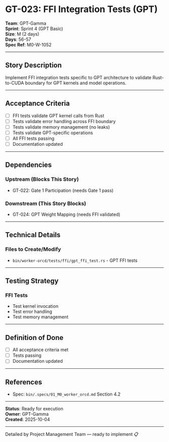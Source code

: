 # GT-023: FFI Integration Tests (GPT)

**Team**: GPT-Gamma  
**Sprint**: Sprint 4 (GPT Basic)  
**Size**: M (2 days)  
**Days**: 56-57  
**Spec Ref**: M0-W-1052

---

## Story Description

Implement FFI integration tests specific to GPT architecture to validate Rust-to-CUDA boundary for GPT kernels and model operations.

---

## Acceptance Criteria

- [ ] FFI tests validate GPT kernel calls from Rust
- [ ] Tests validate error handling across FFI boundary
- [ ] Tests validate memory management (no leaks)
- [ ] Tests validate GPT-specific operations
- [ ] All FFI tests passing
- [ ] Documentation updated

---

## Dependencies

### Upstream (Blocks This Story)
- GT-022: Gate 1 Participation (needs Gate 1 pass)

### Downstream (This Story Blocks)
- GT-024: GPT Weight Mapping (needs FFI validated)

---

## Technical Details

### Files to Create/Modify
- `bin/worker-orcd/tests/ffi/gpt_ffi_test.rs` - GPT FFI tests

---

## Testing Strategy

### FFI Tests
- Test kernel invocation
- Test error handling
- Test memory management

---

## Definition of Done

- [ ] All acceptance criteria met
- [ ] Tests passing
- [ ] Documentation updated

---

## References

- Spec: `bin/.specs/01_M0_worker_orcd.md` Section 4.2

---

**Status**: Ready for execution  
**Owner**: GPT-Gamma  
**Created**: 2025-10-04

---
Detailed by Project Management Team — ready to implement 📋
